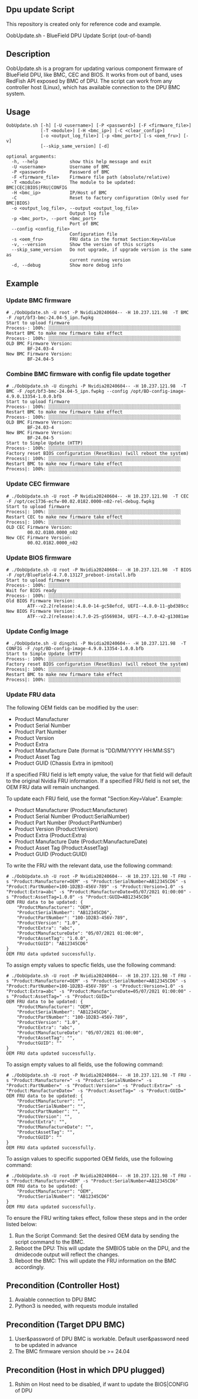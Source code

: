 ## Dpu update Script

This repository is created only for reference code and example.

  OobUpdate.sh - BlueField DPU Update Script (out-of-band)

## Description

OobUpdate.sh is a program for updating various component firmware of BlueField DPU, like BMC, CEC and BIOS. It works from out of band, uses RedFish API exposed by BMC of DPU. The script can work from any controller host (Linux), which has available connection to the DPU BMC system.

## Usage

    OobUpdate.sh [-h] [-U <username>] [-P <password>] [-F <firmware_file>]
                 [-T <module>] [-H <bmc_ip>] [-C <clear_config>]
                 [-o <output_log_file>] [-p <bmc_port>] [-s <oem_fru>] [-v]
                 [--skip_same_version] [-d]

    optional arguments:
      -h, --help            show this help message and exit
      -U <username>         Username of BMC
      -P <password>         Password of BMC
      -F <firmware_file>    Firmware file path (absolute/relative)
      -T <module>           The module to be updated: BMC|CEC|BIOS|FRU|CONFIG
      -H <bmc_ip>           IP/Host of BMC
      -C                    Reset to factory configuration (Only used for BMC|BIOS)
      -o <output_log_file>, --output <output_log_file>
                            Output log file
      -p <bmc_port>, --port <bmc_port>
                            Port of BMC
      --config <config_file>
                            Configuration file
      -s <oem_fru>          FRU data in the format Section:Key=Value
      -v, --version         Show the version of this scripts
      --skip_same_version   Do not upgrade, if upgrade version is the same as
                            current running version
      -d, --debug           Show more debug info

## Example
### Update BMC firmware

    # ./OobUpdate.sh -U root -P Nvidia20240604-- -H 10.237.121.98  -T BMC -F /opt/bf3-bmc-24.04-5_ipn.fwpkg
    Start to upload firmware
    Process-: 100%: ░░░░░░░░░░░░░░░░░░░░░░░░░░░░░░░░░░░░░░░░░░░░░░░░░░
    Restart BMC to make new firmware take effect
    Process-: 100%: ░░░░░░░░░░░░░░░░░░░░░░░░░░░░░░░░░░░░░░░░░░░░░░░░░░
    OLD BMC Firmware Version:
            BF-24.03-4
    New BMC Firmware Version:
            BF-24.04-5

### Combine BMC firmware with config file update together

    # ./OobUpdate.sh -U dingzhi -P Nvidia20240604-- -H 10.237.121.98  -T BMC -F /opt/bf3-bmc-24.04-5_ipn.fwpkg --config /opt/BD-config-image-4.9.0.13354-1.0.0.bfb
    Start to upload firmware
    Process-: 100%: ░░░░░░░░░░░░░░░░░░░░░░░░░░░░░░░░░░░░░░░░░░░░░░░░░░
    Restart BMC to make new firmware take effect
    Process-: 100%: ░░░░░░░░░░░░░░░░░░░░░░░░░░░░░░░░░░░░░░░░░░░░░░░░░░
    OLD BMC Firmware Version:
            BF-24.03-4
    New BMC Firmware Version:
            BF-24.04-5
    Start to Simple Update (HTTP)
    Process-: 100%: ░░░░░░░░░░░░░░░░░░░░░░░░░░░░░░░░░░░░░░░░░░░░░░░░░░
    Factory reset BIOS configuration (ResetBios) (will reboot the system)
    Process|: 100%: ░░░░░░░░░░░░░░░░░░░░░░░░░░░░░░░░░░░░░░░░░░░░░░░░░░
    Restart BMC to make new firmware take effect
    Process|: 100%: ░░░░░░░░░░░░░░░░░░░░░░░░░░░░░░░░░░░░░░░░░░░░░░░░░░

### Update CEC firmware

    # ./OobUpdate.sh -U root -P Nvidia20240604-- -H 10.237.121.98  -T CEC -F /opt/cec1736-ecfw-00.02.0182.0000-n02-rel-debug.fwpkg
    Start to upload firmware
    Process|: 100%: ░░░░░░░░░░░░░░░░░░░░░░░░░░░░░░░░░░░░░░░░░░░░░░░░░░
    Restart CEC to make new firmware take effect
    Process|: 100%: ░░░░░░░░░░░░░░░░░░░░░░░░░░░░░░░░░░░░░░░░░░░░░░░░░░
    OLD CEC Firmware Version:
            00.02.0180.0000_n02
    New CEC Firmware Version:
            00.02.0182.0000_n02

### Update BIOS firmware

    # ./OobUpdate.sh -U root -P Nvidia20240604-- -H 10.237.121.98  -T BIOS -F /opt/BlueField-4.7.0.13127_preboot-install.bfb
    Start to upload firmware
    Process-: 100%: ░░░░░░░░░░░░░░░░░░░░░░░░░░░░░░░░░░░░░░░░░░░░░░░░░░
    Wait for BIOS ready
    Process-: 100%: ░░░░░░░░░░░░░░░░░░░░░░░░░░░░░░░░░░░░░░░░░░░░░░░░░░
    Old BIOS Firmware Version:
            ATF--v2.2(release):4.8.0-14-gc58efcd, UEFI--4.8.0-11-gbd389cc
    New BIOS Firmware Version:
            ATF--v2.2(release):4.7.0-25-g5569834, UEFI--4.7.0-42-g13081ae

### Update Config Image

    # ./OobUpdate.sh -U dingzhi -P Nvidia20240604-- -H 10.237.121.98  -T CONFIG -F /opt/BD-config-image-4.9.0.13354-1.0.0.bfb
    Start to Simple Update (HTTP)
    Process-: 100%: ░░░░░░░░░░░░░░░░░░░░░░░░░░░░░░░░░░░░░░░░░░░░░░░░░░
    Factory reset BIOS configuration (ResetBios) (will reboot the system)
    Process|: 100%: ░░░░░░░░░░░░░░░░░░░░░░░░░░░░░░░░░░░░░░░░░░░░░░░░░░
    Restart BMC to make new firmware take effect
    Process|: 100%: ░░░░░░░░░░░░░░░░░░░░░░░░░░░░░░░░░░░░░░░░░░░░░░░░░░

### Update FRU data

The following OEM fields can be modified by the user:

- Product Manufacturer
- Product Serial Number
- Product Part Number
- Product Version
- Product Extra
- Product Manufacture Date (format is "DD/MM/YYYY HH:MM:SS")
- Product Asset Tag
- Product GUID (Chassis Extra in ipmitool)

If a specified FRU field is left empty value, the value for that field will default to the original Nvidia FRU information.
If a specified FRU field is not set, the OEM FRU data will remain unchanged.

To update each FRU field, use the format "Section:Key=Value". Example:
- Product Manufacturer (Product:Manufacturer)
- Product Serial Number (Product:SerialNumber)
- Product Part Number (Product:PartNumber)
- Product Version (Product:Version)
- Product Extra (Product:Extra)
- Product Manufacture Date (Product:ManufactureDate)
- Product Asset Tag (Product:AssetTag)
- Product GUID (Product:GUID)

To write the FRU with the relevant data, use the following command:

    # ./OobUpdate.sh -U root -P Nvidia20240604-- -H 10.237.121.98 -T FRU -s "Product:Manufacturer=OEM" -s "Product:SerialNumber=AB12345CD6" -s "Product:PartNumber=100-1D2B3-456V-789" -s "Product:Version=1.0" -s "Product:Extra=abc" -s "Product:ManufactureDate=05/07/2021 01:00:00" -s "Product:AssetTag=1.0.0" -s "Product:GUID=AB12345CD6"
    OEM FRU data to be updated: {
        "ProductManufacturer": "OEM",
        "ProductSerialNumber": "AB12345CD6",
        "ProductPartNumber": "100-1D2B3-456V-789",
        "ProductVersion": "1.0",
        "ProductExtra": "abc",
        "ProductManufactureDate": "05/07/2021 01:00:00",
        "ProductAssetTag": "1.0.0",
        "ProductGUID": "AB12345CD6"
    }
    OEM FRU data updated successfully.

To assign empty values to specfic fields, use the following command:

    # ./OobUpdate.sh -U root -P Nvidia20240604-- -H 10.237.121.98 -T FRU -s "Product:Manufacturer=OEM" -s "Product:SerialNumber=AB12345CD6" -s "Product:PartNumber=100-1D2B3-456V-789" -s "Product:Version=1.0" -s "Product:Extra=abc" -s "Product:ManufactureDate=05/07/2021 01:00:00" -s "Product:AssetTag=" -s "Product:GUID="
    OEM FRU data to be updated: {
        "ProductManufacturer": "OEM",
        "ProductSerialNumber": "AB12345CD6",
        "ProductPartNumber": "100-1D2B3-456V-789",
        "ProductVersion": "1.0",
        "ProductExtra": "abc",
        "ProductManufactureDate": "05/07/2021 01:00:00",
        "ProductAssetTag": "",
        "ProductGUID": ""
    }
    OEM FRU data updated successfully.

To assign empty values to all fields, use the following command:

    # ./OobUpdate.sh -U root -P Nvidia20240604-- -H 10.237.121.98 -T FRU -s "Product:Manufacturer=" -s "Product:SerialNumber=" -s "Product:PartNumber=" -s "Product:Version=" -s "Product:Extra=" -s "Product:ManufactureDate=" -s "Product:AssetTag=" -s "Product:GUID="
    OEM FRU data to be updated: {
        "ProductManufacturer": "",
        "ProductSerialNumber": "",
        "ProductPartNumber": "",
        "ProductVersion": "",
        "ProductExtra": "",
        "ProductManufactureDate": "",
        "ProductAssetTag": "",
        "ProductGUID": ""
    }
    OEM FRU data updated successfully.

To assign values to specific supported OEM fields, use the following command:

    # ./OobUpdate.sh -U root -P Nvidia20240604-- -H 10.237.121.98 -T FRU -s "Product:Manufacturer=OEM" -s "Product:SerialNumber=AB12345CD6"
    OEM FRU data to be updated: {
        "ProductManufacturer": "OEM",
        "ProductSerialNumber": "AB12345CD6"
    }
    OEM FRU data updated successfully.

To ensure the FRU writing takes effect, follow these steps and in the order listed below:
1) Run the Script Command: Set the desired OEM data by sending the script command to the BMC.
2) Reboot the DPU: This will update the SMBIOS table on the DPU, and the dmidecode output will reflect the changes.
3) Reboot the BMC: This will update the FRU information on the BMC accordingly.

## Precondition (Controller Host)
1. Avaiable connection to DPU BMC
2. Python3 is needed, with requests module installed


## Precondition (Target DPU BMC)
1. User&password of DPU BMC is workable. Default user&password need to be updated in advance
2. The BMC firmware version should be >= 24.04

## Precondition (Host in which DPU plugged)
1. Rshim on Host need to be disabled, if want to update the BIOS|CONFIG of DPU
